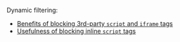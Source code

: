 Dynamic filtering:

- [Benefits of blocking 3rd-party `script` and `iframe` tags](https://github.com/gorhill/uBlock/wiki/Dynamic-filtering:-Benefits-of-blocking-3rd-party-script-and-iframe-tags)
- [Usefulness of blocking inline `script` tags](https://github.com/gorhill/uBlock/wiki/Dynamic-filtering%3A-Usefulness-of-blocking-inline-script-tags)